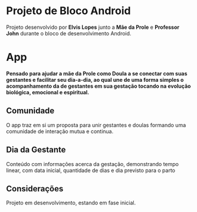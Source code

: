 # Projeto de Bloco Android

Projeto desenvolvido por **Elvis Lopes** junto a **Mãe da Prole** e **Professor John** durante o bloco de desenvolvimento Android.

# App

**Pensado para ajudar a mãe da Prole como Doula a se conectar com suas gestantes e facilitar seu dia-a-dia, ao qual une de uma forma simples o acompanhamento da de gestantes em sua gestação tocando na evolução biológica, emocional e espiritual.**

## Comunidade

O app traz em si um proposta para unir gestantes e doulas formando uma comunidade de interação mutua e continua.

## Dia da Gestante

Conteúdo com informações acerca da gestação, demonstrando tempo linear, com data inicial, quantidade de dias e dia previsto para o parto

## Considerações

Projeto em desenvolvimento, estando em fase inicial.
